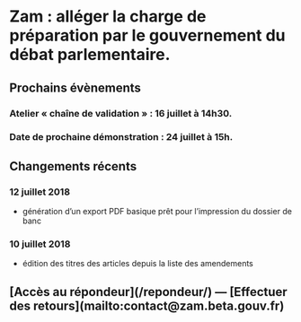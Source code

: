 # Zam : alléger la charge de préparation par le gouvernement du débat parlementaire.

## Prochains évènements

### Atelier « chaîne de validation » : 16 juillet à 14h30.

### Date de prochaine démonstration : 24 juillet à 15h.

## Changements récents

### 12 juillet 2018

* génération d’un export PDF basique prêt pour l’impression du dossier de banc

### 10 juillet 2018

* édition des titres des articles depuis la liste des amendements

<h2 class="center">[Accès au répondeur](/repondeur/) — [Effectuer des retours](mailto:contact@zam.beta.gouv.fr)</h2>

